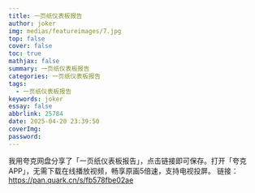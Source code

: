 ```yaml
---
title: 一页纸仪表板报告
author: joker
img: medias/featureimages/7.jpg
top: false
cover: false
toc: true
mathjax: false
summary: 一页纸仪表板报告
categories: 一页纸仪表板报告
tags:
  - 一页纸仪表板报告
keywords: joker
essay: false
abbrlink: 25784
date: 2025-04-20 23:39:50
coverImg:
password:
---
```


我用夸克网盘分享了「一页纸仪表板报告」，点击链接即可保存。打开「夸克APP」，无需下载在线播放视频，畅享原画5倍速，支持电视投屏。
链接：https://pan.quark.cn/s/fb578fbe02ae
